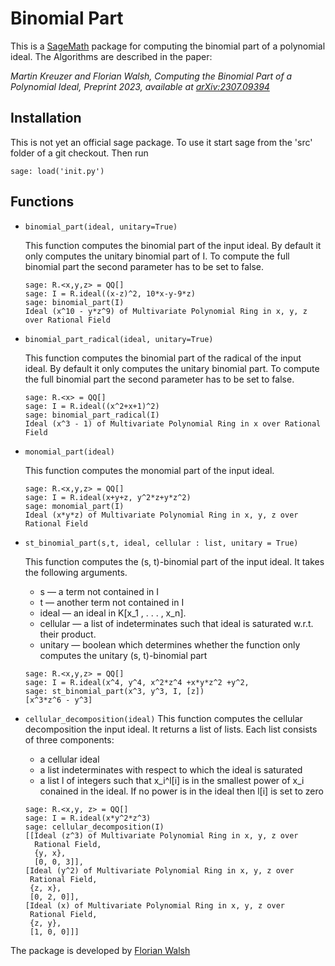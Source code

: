 # Binomial Part

This is a [SageMath](https://www.sagemath.org) package for computing the binomial part of a polynomial ideal. 
The Algorithms are described in the paper: 

*Martin Kreuzer and Florian Walsh, Computing the Binomial Part of a 
Polynomial Ideal, Preprint 2023, available at [arXiv:2307.09394](https://arxiv.org/abs/2307.09394)*


## Installation
This is not yet an official sage package. To use it start sage from the 'src' folder of a git checkout. Then run
```
sage: load('init.py')
```

## Functions
* ``binomial_part(ideal, unitary=True)``

  This function computes the binomial part of the input ideal. By default it only computes the unitary binomial part of I.
  To compute the full binomial part the second parameter has to be set to false.
  ```
  sage: R.<x,y,z> = QQ[]
  sage: I = R.ideal((x-z)^2, 10*x-y-9*z)
  sage: binomial_part(I)
  Ideal (x^10 - y*z^9) of Multivariate Polynomial Ring in x, y, z over Rational Field
  ```
* ``binomial_part_radical(ideal, unitary=True)``

  This function computes the binomial part of the radical of the input ideal. By default
  it only computes the unitary binomial part. To compute the full binomial part the
  second parameter has to be set to false.
  ```
  sage: R.<x> = QQ[]
  sage: I = R.ideal((x^2+x+1)^2)
  sage: binomial_part_radical(I)
  Ideal (x^3 - 1) of Multivariate Polynomial Ring in x over Rational Field
  ```
* ``monomial_part(ideal)``

  This function computes the monomial part of the input ideal.
  ```
  sage: R.<x,y,z> = QQ[]
  sage: I = R.ideal(x+y+z, y^2*z+y*z^2)
  sage: monomial_part(I)
  Ideal (x*y*z) of Multivariate Polynomial Ring in x, y, z over Rational Field
  ```
* ``st_binomial_part(s,t, ideal, cellular : list, unitary = True)``

  This function computes the (s, t)-binomial part of the input ideal. It takes the
  following arguments.
  + s — a term not contained in I
  + t — another term not contained in I
  + ideal — an ideal in K[x_1 , . . . , x_n].
  + cellular — a list of indeterminates such that ideal is saturated w.r.t. their
    product.
  + unitary — boolean which determines whether the function only computes the
    unitary (s, t)-binomial part
  ```
  sage: R.<x,y,z> = QQ[]
  sage: I = R.ideal(x^4, y^4, x^2*z^4 +x*y*z^2 +y^2,
  sage: st_binomial_part(x^3, y^3, I, [z])
  [x^3*z^6 - y^3]
  ```
* ``cellular_decomposition(ideal)``
  This function computes the cellular decomposition the input ideal. It returns a list
  of lists. Each list consists of three components:
  + a cellular ideal
  + a list indeterminates with respect to which the ideal is saturated
  + a list l of integers such that x_i^l[i] is in the smallest power of x_i conained in the
    ideal. If no power is in the ideal then l[i] is set to zero
  ```
  sage: R.<x,y, z> = QQ[]
  sage: I = R.ideal(x*y^2*z^3)
  sage: cellular_decomposition(I)
  [[Ideal (z^3) of Multivariate Polynomial Ring in x, y, z over
    Rational Field,
    {y, x},
    [0, 0, 3]],
  [Ideal (y^2) of Multivariate Polynomial Ring in x, y, z over
   Rational Field,
   {z, x},
   [0, 2, 0]],
  [Ideal (x) of Multivariate Polynomial Ring in x, y, z over
   Rational Field,
   {z, y},
   [1, 0, 0]]]
  ```

The package is developed by [Florian Walsh](mailto:florian.walsh@uni-passau.de)
